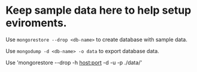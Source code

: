 Keep sample data here to help setup eviroments.
======

Use `mongorestore --drop <db-name>` to create database with sample data.

Use `mongodump -d <db-name> -o data` to export database data.

Use 'mongorestore --drop -h <host:port> -d <db-name> -u <username> -p <password> ./data/<bd-name>'



